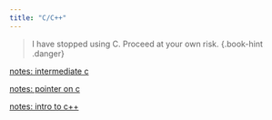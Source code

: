 ```yaml
---
title: "C/C++"
---
```


> I have stopped using C. Proceed at your own risk.
{.book-hint .danger}

[notes: intermediate c](https://gist.github.com/loikein/0006bc7e97bb7709f06f540b30bfac9a)

[notes: pointer on c](https://gist.github.com/loikein/2ef8fa0340a25bb22a8516b286127a84)

[notes: intro to c++](https://gist.github.com/loikein/26c70c9a3abe9c3f1b69191e08288247)
